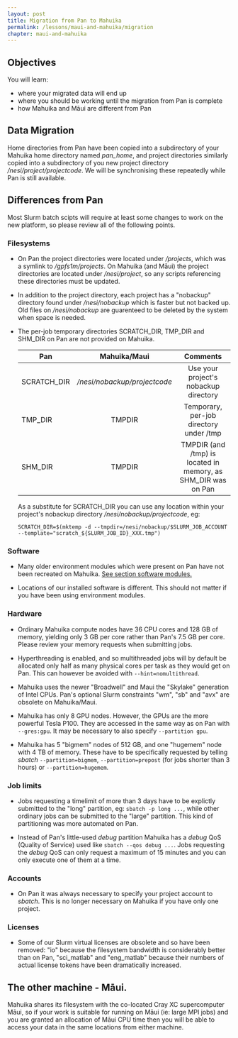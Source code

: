 ```yaml
---
layout: post
title: Migration from Pan to Mahuika
permalink: /lessons/maui-and-mahuika/migration
chapter: maui-and-mahuika
---
```


## Objectives

You will learn:

* where your migrated data will end up
* where you should be working until the migration from Pan is complete
* how Mahuika and Māui are different from Pan


## Data Migration

Home directories from Pan have been copied into a subdirectory of your Mahuika home directory named _pan_home_, and project directories similarly copied into a  subdirectory of you new project directory _/nesi/project/projectcode_.  We will be synchronising these repeatedly while Pan is still available.

## Differences from Pan

Most Slurm batch scipts will require at least some changes to work on the new platform, so please review all of the following points.

### Filesystems

* On Pan the project directories were located under _/projects_, which was a symlink to _/gpfs1m/projects_. On Mahuika (and Māui) the project directories are located under _/nesi/project_, so any scripts referencing these directories must be updated.

* In addition to the project directory, each project has a "nobackup" directory found under _/nesi/nobackup_ which is faster but not backed up. Old files on _/nesi/nobackup_ are guarenteed to be deleted by the system when space is needed. 

* The per-job temporary directories SCRATCH_DIR, TMP_DIR and SHM_DIR on Pan are not provided on Mahuika.

  | Pan         | Mahuika/Maui                 | Comments                                                      |
  |-------------|:----------------------------:|:-------------------------------------------------------------:|
  | SCRATCH_DIR | _/nesi/nobackup/projectcode_ | Use your project's nobackup directory                         |
  | TMP_DIR     | TMPDIR                       | Temporary, per-job directory under /tmp                       |
  | SHM_DIR     | TMPDIR                       | TMPDIR (and /tmp) is located in memory, as SHM_DIR was on Pan |

  As a substitute for SCRATCH_DIR you can use any location within your project's nobackup directory _/nesi/nobackup/projectcode_, eg: 

  ```
  SCRATCH_DIR=$(mktemp -d --tmpdir=/nesi/nobackup/$SLURM_JOB_ACCOUNT --template="scratch_${SLURM_JOB_ID}_XXX.tmp")
  ```

### Software

* Many older environment modules which were present on Pan have not been recreated on Mahuika. [See section software modules.](06-software-modules.md) 

* Locations of our installed software is different. This should not matter if you have been using environment modules.

### Hardware

* Ordinary Mahuika compute nodes have 36 CPU cores and 128 GB of memory, yielding only 3 GB per core rather than Pan's 7.5 GB per core. Please review your memory requests when submitting jobs.

* Hyperthreading is enabled, and so multithreaded jobs will by default be allocated only half as many physical cores per task as they would get on Pan.  This can however be avoided with `--hint=nomultithread`.

* Mahuika uses the newer "Broadwell" and Maui the "Skylake" generation of Intel CPUs.  Pan's optional Slurm constraints "wm", "sb" and "avx" are obsolete on Mahuika/Maui. 

* Mahuika has only 8 GPU nodes. However, the GPUs are the more powerful Tesla P100.  They are accessed in the same way as on Pan with `--gres:gpu`.  It may be necessary to also specify `--partition gpu`.

* Mahuika has 5 "bigmem" nodes of 512 GB, and one "hugemem" node with 4 TB of memory.  These have to be specifically requested by telling _sbatch_ `--partition=bigmem`,  `--partition=prepost` (for jobs shorter than 3 hours) or `--partition=hugemem`.  

### Job limits

* Jobs requesting a timelimit of more than 3 days have to be explictly submitted to the "long" partition, eg: `sbatch -p long ...`, while other ordinary jobs can be submitted to the "large" partition.  This kind of partitioning was more automated on Pan.

* Instead of Pan's little-used _debug_ partition Mahuika has a _debug_ QoS (Quality of Service) used like `sbatch --qos debug ...`.  Jobs requesting the _debug_ QoS can only request a maximum of 15 minutes and you can only execute one of them at a time.

### Accounts

* On Pan it was always necessary to specify your project account to _sbatch_.  This is no longer necessary on Mahuika if you have only one project.

### Licenses

* Some of our Slurm virtual licenses are obsolete and so have been removed: "io" because the filesystem bandwidth is considerably better than on Pan, "sci_matlab" and "eng_matlab" because their numbers of actual license tokens have been dramatically increased.

## The other machine - Māui.

Mahuika shares its filesystem with the co-located Cray XC supercomputer Māui, so if your work is suitable for running on Māui (ie: large MPI jobs) and you are granted an allocation of Māui CPU time then you will be able to access your data in the same locations from either machine. 
